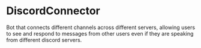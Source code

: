 # DiscordConnector
Bot that connects different channels across different servers, allowing users to see and respond to messages from other users even if they are speaking from different discord servers.
